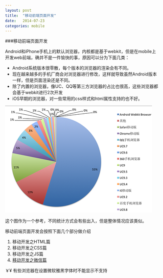 ```yaml
---
layout: post
title:  "移动前端页面开发"
date:   2014-07-23
categories: mobile
---
```

###移动前端页面开发

Android和iPhone手机上的默认浏览器，内核都是基于webkit，但是在mobile上开发web前端，确并不是一件愉快的事，原因可以分为下面几类：

 * Android系统版本很零散，每个版本的浏览器的渲染会有不同。
 * 现在越来越多的手机厂商会对浏览器进行修改，这样就导致虽然Android版本一样，但是页面渲染还是不同。
 * 除了内置的浏览器，像UC、QQ等第三方浏览器的占比也很高，这些浏览器都会基于webkit进行2次开发
 * iOS早期的浏览器，对一些常用的css样式和html属性支持的也不好。
 
  
 ![移动浏览器占比](/images/mobile_browser_percent.png)
 
 这个图作为一个参考，不同统计方式会有些出入，但是整体情况应该类似。
 
 移动前端页面开发会按照下面几个部分做介绍

  1. 移动开发之HTML篇
  2. 移动开发之CSS篇
  3. 移动开发之JS篇
  4. [移动开发之微信篇](/mobile/2014/07/23/mobile-dev-weixin.html)

  ￥¥ 有些浏览器在设置微软雅黑字体时不能显示不支持
  